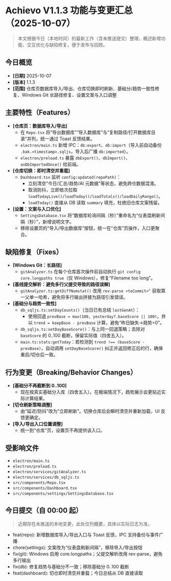 # Achievo V1.1.3 功能与变更汇总（2025-10-07）

> 本文根据今日（本地时间）的最新工作（含未推送提交）整理，概述新增功能、交互优化与缺陷修复，便于发布与回顾。

## 今日概览
- **[日期]** 2025-10-07
- **[版本]** 1.1.3
- **[范围]** 仓库页数据库导入/导出、仓库切换即时刷新、基础分/趋势一致性修复、Windows Git 长路径修复、设置文案与入口调整

## 主要特性（Features）
- **[仓库页：数据库导入/导出]**
  - 在 `Repo.tsx` 将“导出数据库”“导入数据库”与“复制路径/打开数据库目录”并列，统一通过 Toast 反馈结果。
  - `electron/main.ts` 新增 IPC：`db:export`、`db:import`（导入前自动备份 `.bak.<timestamp>.sqljs`，导入后广播 `db:imported`）。
  - `electron/preload.ts` 暴露 `dbExport()`、`dbImport()`、`onDbImportedOnce()` 给前端。
- **[仓库切换：即时清空并重载]**
  - `Dashboard.tsx` 监听 `config:updated(repoPath)`：
    - 立刻清空“今日/汇总/趋势/AI 元数据”等状态，避免跨仓数据混淆。
    - 取消防抖，立即依次拉取 `loadTodayLive()/loadToday()/loadTotals()/loadDailyRange()`。
    - `loadToday()` 直接从 DB 读取 `summary` 填充，杜绝旧仓库文案残留。
- **[设置：文案与入口优化]**
  - `SettingsDatabase.tsx` 将“数据库轮询间隔（秒）”重命名为“仪表盘刷新间隔（秒）”，新增说明文字。
  - 移除设置页的“导入/导出数据库”按钮，统一在“仓库”页操作，入口更聚合。

## 缺陷修复（Fixes）
- **[Windows Git：长路径]**
  - `gitAnalyzer.ts` 在每个仓库首次操作前自动执行 `git config core.longpaths true`（仅 Windows），修复“Filename too long”。
- **[基线提交解析：避免多行父提交导致的路径误解]**
  - `gitAnalyzer.ts:getDiffNumstat()` 改用 `rev-parse <toCommit>^` 获取第一父单一哈希，避免将多行输出拼接为路径引发错误。
- **[基础分与趋势一致性]**
  - `db_sqljs.ts:setDayCounts()`（当日已有总结 `lastGenAt`）：
    - 使用回退 `prevBase = max(100, yesterday?.baseScore || 100)`，并以 `trend = keepBase - prevBase` 计算，避免“昨日缺失→趋势=0”。
  - `db_sqljs.ts:setDayBaseScore()`：与上同一回退策略；去除对 `baseScore` 的 0..100 截断，保留实际值（四舍五入）。
  - `main.ts:stats:getToday`：若检测到 `trend !== (baseScore - prevBase)`，自动调用 `setDayBaseScore()` 纠正并返回修正后的行，确保重启/切仓后一致。

## 行为变更（Breaking/Behavior Changes）
- **[基础分不再截断到 0..100]**
  - 现在按真实基础分入库（四舍五入）。在极端情况下，趋势展示会更贴近实际计算结果。
- **[切仓刷新策略调整]**
  - 由“延迟/防抖”改为“立即刷新”。切换仓库后会瞬时清空并重新加载，UI 反馈更确定。
- **[导入/导出入口位置调整]**
  - 统一到“仓库”页，设置页不再提供该入口。

## 受影响文件
- `electron/main.ts`
- `electron/preload.ts`
- `electron/services/gitAnalyzer.ts`
- `electron/services/db_sqljs.ts`
- `src/components/Repo.tsx`
- `src/components/Dashboard.tsx`
- `src/components/settings/SettingsDatabase.tsx`

## 今日提交（自 00:00 起）
> 近期存在未推送的本地变更，此处仅列概要，具体以实际日志为准。
- feat(repo): 新增数据库导入/导出入口与 Toast 反馈，IPC 支持备份与事件广播
- chore(settings): 文案改为“仪表盘刷新间隔”，移除导入/导出按钮
- fix(git): Windows 启用 core.longpaths；父提交解析改用 rev-parse，避免多行输出
- fix(db): 修复趋势与基础分不一致；移除基础分 0..100 截断
- feat(dashboard): 切仓即时清空并重载；今日总结从 DB 直接读取
